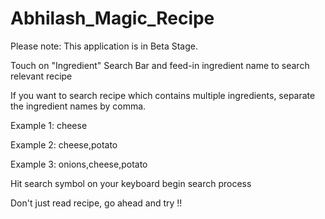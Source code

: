 # Abhilash_Magic_Recipe
Please note: This application is in Beta Stage.

Touch on "Ingredient" Search Bar and feed-in ingredient name to search relevant recipe

If you want to search recipe which contains multiple ingredients, separate the ingredient names by comma.

Example 1: cheese

Example 2: cheese,potato

Example 3: onions,cheese,potato

Hit search symbol on your keyboard begin search process

Don't just read recipe, go ahead and try !!
